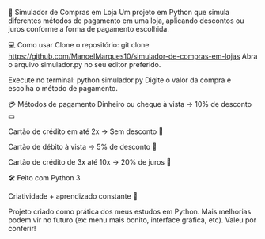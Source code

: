 🛒 Simulador de Compras em Loja
Um projeto em Python que simula diferentes métodos de pagamento em uma loja, aplicando descontos ou juros conforme a forma de pagamento escolhida.

💻 Como usar
Clone o repositório:
git clone https://github.com/ManoelMarques10/simulador-de-compras-em-lojas
Abra o arquivo simulador.py no seu editor preferido.

Execute no terminal:
python simulador.py
Digite o valor da compra e escolha o método de pagamento.

💳 Métodos de pagamento
Dinheiro ou cheque à vista → 10% de desconto 💵

Cartão de crédito em até 2x → Sem desconto 🧾

Cartão de débito à vista → 5% de desconto 🏦

Cartão de crédito de 3x até 10x → 20% de juros 💸

🛠 Feito com
Python 3

Criatividade + aprendizado constante 🚀

Projeto criado como prática dos meus estudos em Python.
Mais melhorias podem vir no futuro (ex: menu mais bonito, interface gráfica, etc).
Valeu por conferir!


